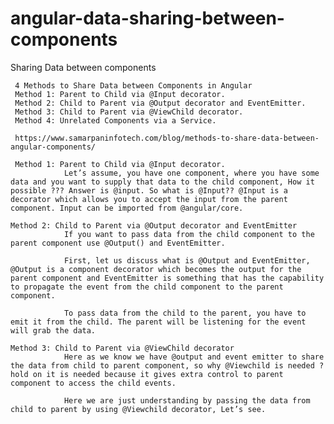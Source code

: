 # angular-data-sharing-between-components

Sharing Data between components

     4 Methods to Share Data between Components in Angular
     Method 1: Parent to Child via @Input decorator.
     Method 2: Child to Parent via @Output decorator and EventEmitter.
     Method 3: Child to Parent via @ViewChild decorator.
     Method 4: Unrelated Components via a Service.

     https://www.samarpaninfotech.com/blog/methods-to-share-data-between-angular-components/

     Method 1: Parent to Child via @Input decorator.
                Let’s assume, you have one component, where you have some data and you want to supply that data to the child component, How it possible ??? Answer is @input. So what is @Input?? @Input is a decorator which allows you to accept the input from the parent component. Input can be imported from @angular/core.

    Method 2: Child to Parent via @Output decorator and EventEmitter
                If you want to pass data from the child component to the parent component use @Output() and EventEmitter.

                First, let us discuss what is @Output and EventEmitter, @Output is a component decorator which becomes the output for the parent component and EventEmitter is something that has the capability to propagate the event from the child component to the parent component.

                To pass data from the child to the parent, you have to emit it from the child. The parent will be listening for the event will grab the data.

    Method 3: Child to Parent via @ViewChild decorator
                Here as we know we have @output and event emitter to share the data from child to parent component, so why @Viewchild is needed ? hold on it is needed because it gives extra control to parent component to access the child events.

                Here we are just understanding by passing the data from child to parent by using @Viewchild decorator, Let’s see.
